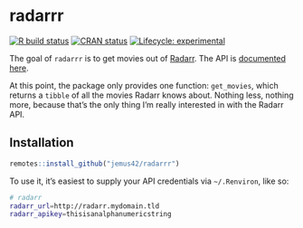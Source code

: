 
<!-- README.md is generated from README.Rmd. Please edit that file -->

# radarrr

<!-- badges: start -->

[![R build
status](https://github.com/jemus42/radarrr/workflows/R-CMD-check/badge.svg)](https://github.com/jemus42/radarrr/actions)
[![CRAN
status](https://www.r-pkg.org/badges/version/radarrr)](https://CRAN.R-project.org/package=radarrr)
[![Lifecycle:
experimental](https://img.shields.io/badge/lifecycle-experimental-orange.svg)](https://www.tidyverse.org/lifecycle/#experimental)
<!-- badges: end -->

The goal of `radarrr` is to get movies out of
[Radarr](https://github.com/Radarr/Radarr). The API is [documented
here](https://github.com/Radarr/Radarr/wiki/API).

At this point, the package only provides one function: `get_movies`,
which returns a `tibble` of all the movies Radarr knows about. Nothing
less, nothing more, because that’s the only thing I’m really interested
in with the Radarr API.

## Installation

``` r
remotes::install_github("jemus42/radarrr")
```

To use it, it’s easiest to supply your API credentials via
`~/.Renviron`, like so:

``` sh
# radarr
radarr_url=http://radarr.mydomain.tld
radarr_apikey=thisisanalphanumericstring
```
